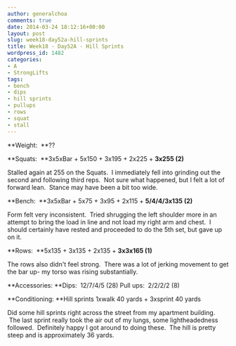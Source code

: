 ```yaml
---
author: generalchoa
comments: true
date: 2014-03-24 18:12:16+00:00
layout: post
slug: week18-day52a-hill-sprints
title: Week18 - Day52A - Hill Sprints
wordpress_id: 1482
categories:
- A
- StrongLifts
tags:
- bench
- dips
- hill sprints
- pullups
- rows
- squat
- stall
---
```


**Weight:  **??

**Squats:  **3x5xBar + 5x150 + 3x195 + 2x225 + **3x255 (2)**

Stalled again at 255 on the Squats.  I immediately fell into grinding out the second and following third reps.  Not sure what happened, but I felt a lot of forward lean.  Stance may have been a bit too wide.

**Bench:  **3x5xBar + 5x75 + 3x95 + 2x115 + **5/4/4/3x135 (2)**

Form felt very inconsistent.  Tried shrugging the left shoulder more in an attempt to bring the load in line and not load my right arm and chest.  I should certainly have rested and proceeded to do the 5th set, but gave up on it.

**Rows:  **5x135 + 3x135 + 2x135 + **3x3x165 (1)**

The rows also didn't feel strong.  There was a lot of jerking movement to get the bar up- my torso was rising substantially.

**Accessories:
**Dips:  12/7/4/5 (28)
Pull ups:  2/2/2/2 (8)

**Conditioning:
**Hill sprints 1xwalk 40 yards + 3xsprint 40 yards

Did some hill sprints right across the street from my apartment building.  The last sprint really took the air out of my lungs, some lightheadedness followed.  Definitely happy I got around to doing these.  The hill is pretty steep and is approximately 36 yards.
